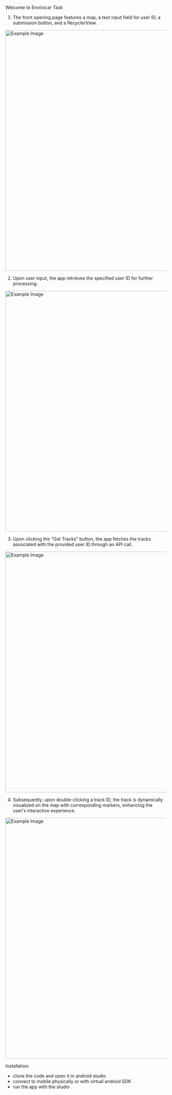 Welcome to Envirocar Task

1. The front opening page features a map, a text input field for user ID, a submission button, and a RecyclerView.
<img src="https://github.com/SanjayRam07/EnvirocarTask/assets/110163741/2eaff54c-17c5-4365-b112-a6e6853e5e46" alt="Example Image" style="max-width: auto; height: 750px;">

2. Upon user input, the app retrieves the specified user ID for further processing.
<img src="https://github.com/SanjayRam07/EnvirocarTask/assets/110163741/2aa6d19b-5e32-4a44-9cbc-8e3b3dca94b7" alt="Example Image" style="max-width: auto; height: 750px;">

3. Upon clicking the "Get Tracks" button, the app fetches the tracks associated with the provided user ID through an API call.
<img src="https://github.com/SanjayRam07/EnvirocarTask/assets/110163741/aa73a068-9489-454a-80ce-d0cb78c6335b" alt="Example Image" style="max-width: auto; height: 750px;">

4. Subsequently, upon double-clicking a track ID, the track is dynamically visualized on the map with corresponding markers, enhancing the user's interactive experience.
<img src="https://github.com/SanjayRam07/EnvirocarTask/assets/110163741/e2785f01-b715-4879-96e6-d823aeaadd01" alt="Example Image" style="max-width: auto; height: 750px;">

Installation:
* clone the code and open it in android studio
* connect to mobile physically or with virtual android SDK
* run the app with the studio
